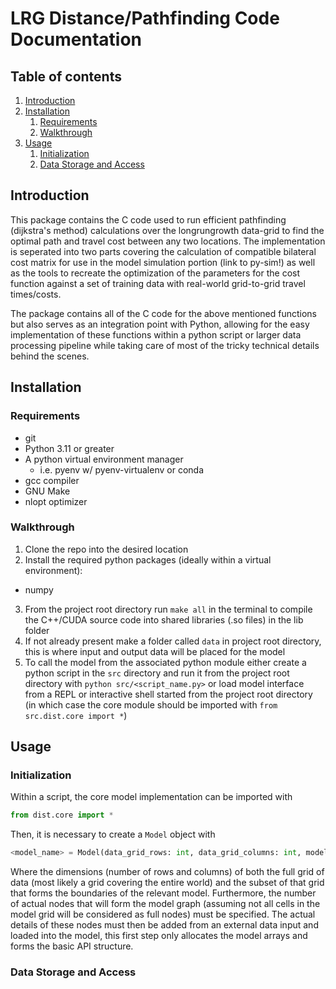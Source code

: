 # LRG Distance/Pathfinding Code Documentation

## Table of contents
1. [Introduction](#introduction)
2. [Installation](#installation)
    1. [Requirements](#requirements)
    2. [Walkthrough](#walkthrough)
3. [Usage](#usage)
    1. [Initialization](#initialization)
    2. [Data Storage and Access](#datastorage)

## Introduction <a name="introduction"></a>

This package contains the C code used to run efficient pathfinding (dijkstra's method) calculations over the longrungrowth data-grid to find the optimal path and travel cost between any two locations. The implementation is seperated into two parts covering the calculation of compatible bilateral cost matrix for use in the model simulation portion (link to py-sim!) as well as the tools to recreate the optimization of the parameters for the cost function against a set of training data with real-world grid-to-grid travel times/costs.

The package contains all of the C code for the above mentioned functions but also serves as an integration point with Python, allowing for the easy implementation of these functions within a python script or larger data processing pipeline while taking care of most of the tricky technical details behind the scenes.

## Installation <a name="installation"></a>

### Requirements <a name="requirements"></a>

- git
- Python 3.11 or greater
- A python virtual environment manager 
  - i.e. pyenv w/ pyenv-virtualenv or conda
- gcc compiler
- GNU Make
- nlopt optimizer

### Walkthrough <a name="walkthrough"></a>

1. Clone the repo into the desired location
2. Install the required python packages (ideally within a virtual environment):
  - numpy 
3. From the project root directory run `make all` in the terminal to compile the C++/CUDA source code into shared libraries (.so files) in the lib folder
4. If not already present make a folder called `data` in project root directory, this is where input and output data will be placed for the model
5. To call the model from the associated python module either create a python script in the `src` directory and run it from the project root directory with `python src/<script_name.py>` or load model interface from a REPL or interactive shell started from the project root directory (in which case the core module should be imported with `from src.dist.core import *`)

## Usage <a name="usage"></a>

### Initialization <a name="initialization"></a>

Within a script, the core model implementation can be imported with
```python
from dist.core import *
```

Then, it is necessary to create a `Model` object with
```Python
<model_name> = Model(data_grid_rows: int, data_grid_columns: int, model_grid_rows: int, model_grid_columns: int, model_node_count: int)
```
Where the dimensions (number of rows and columns) of both the full grid of data (most likely a grid covering the entire world) and the subset of that grid that forms the boundaries of the relevant model. Furthermore, the number of actual nodes that will form the model graph (assuming not all cells in the model grid will be considered as full nodes) must be specified. The actual details of these nodes must then be added from an external data input and loaded into the model, this first step only allocates the model arrays and forms the basic API structure.

### Data Storage and Access <a name="datastorage"></a>

